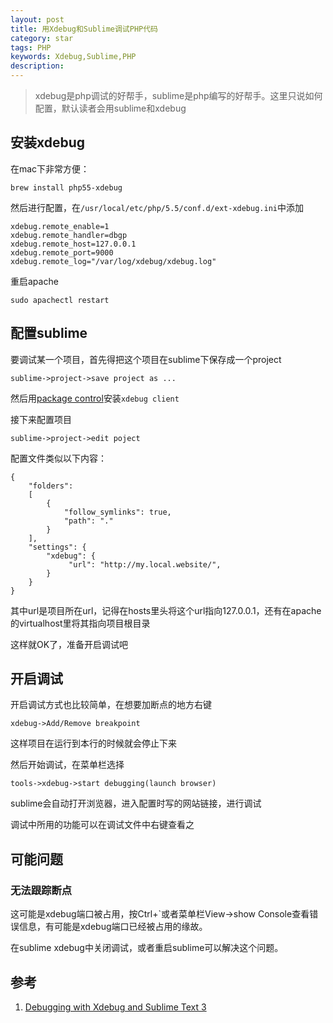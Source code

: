 ```yaml
---
layout: post
title: 用Xdebug和Sublime调试PHP代码
category: star
tags: PHP
keywords: Xdebug,Sublime,PHP
description: 
---
```


> xdebug是php调试的好帮手，sublime是php编写的好帮手。这里只说如何配置，默认读者会用sublime和xdebug

## 安装xdebug
在mac下非常方便：

    brew install php55-xdebug

然后进行配置，在`/usr/local/etc/php/5.5/conf.d/ext-xdebug.ini`中添加

    xdebug.remote_enable=1
    xdebug.remote_handler=dbgp
    xdebug.remote_host=127.0.0.1
    xdebug.remote_port=9000
    xdebug.remote_log="/var/log/xdebug/xdebug.log"

重启apache

    sudo apachectl restart

## 配置sublime
要调试某一个项目，首先得把这个项目在sublime下保存成一个project

    sublime->project->save project as ...

然后用[package control](https://sublime.wbond.net/installation)安装`xdebug client`

接下来配置项目

    sublime->project->edit poject

配置文件类似以下内容：

    {
        "folders":
        [
            {
                "follow_symlinks": true,
                "path": "."
            }
        ],
        "settings": {
            "xdebug": {
                 "url": "http://my.local.website/",
            }
        }
    }

其中url是项目所在url，记得在hosts里头将这个url指向127.0.0.1，还有在apache的virtualhost里将其指向项目根目录

这样就OK了，准备开启调试吧

## 开启调试
开启调试方式也比较简单，在想要加断点的地方右键

    xdebug->Add/Remove breakpoint

这样项目在运行到本行的时候就会停止下来

然后开始调试，在菜单栏选择

    tools->xdebug->start debugging(launch browser)

sublime会自动打开浏览器，进入配置时写的网站链接，进行调试

调试中所用的功能可以在调试文件中右键查看之

## 可能问题

### 无法跟踪断点
这可能是xdebug端口被占用，按Ctrl+`或者菜单栏View->show Console查看错误信息，有可能是xdebug端口已经被占用的缘故。

在sublime xdebug中关闭调试，或者重启sublime可以解决这个问题。

## 参考
1. [Debugging with Xdebug and Sublime Text 3](http://www.sitepoint.com/debugging-xdebug-sublime-text-3/)



